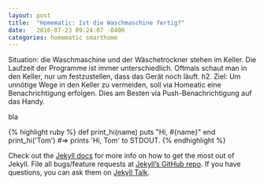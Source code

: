 ```yaml
---
layout: post
title:  "Homematic: Ist die Waschmaschine fertig?"
date:   2016-07-23 09:24:07 -0400
categories: homematic smarthome
---
```

Situation: die Waschmaschine und der Wäschetrockner stehen im Keller. Die Laufzeit der Programme ist immer unterschiedlich. Oftmals schaut man in den Keller, nur um festzustellen, dass das Gerät noch läuft.
h2. Ziel:
 Um unnötige Wege in den Keller zu vermeiden, soll via Homeatic eine Benachrichtigung erfolgen. Dies am Besten via Push-Benachrichtigung auf das Handy.

bla

{% highlight ruby %}
def print_hi(name)
  puts "Hi, #{name}"
end
print_hi('Tom')
#=> prints 'Hi, Tom' to STDOUT.
{% endhighlight %}

Check out the [Jekyll docs][jekyll-docs] for more info on how to get the most out of Jekyll. File all bugs/feature requests at [Jekyll’s GitHub repo][jekyll-gh]. If you have questions, you can ask them on [Jekyll Talk][jekyll-talk].

[jekyll-docs]: http://jekyllrb.com/docs/home
[jekyll-gh]:   https://github.com/jekyll/jekyll
[jekyll-talk]: https://talk.jekyllrb.com/
